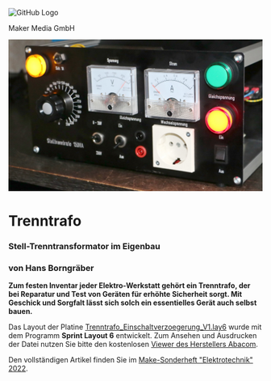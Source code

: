 ![GitHub Logo](http://www.heise.de/make/icons/make_logo.png)

Maker Media GmbH


![Aufmacher](https://github.com/MakeMagazinDE/Trenntrafo/blob/main/aufm_gh.jpg)

# Trenntrafo

### Stell-Trenntransformator im Eigenbau

### von Hans Borngräber

**Zum festen Inventar jeder Elektro-Werkstatt gehört ein Trenntrafo, der bei
Reparatur und Test von Geräten für erhöhte Sicherheit sorgt. Mit Geschick
und Sorgfalt lässt sich solch ein essentielles Gerät auch selbst bauen.**

Das Layout der Platine [Trenntrafo_Einschaltverzoegerung_V1.lay6](https://github.com/MakeMagazinDE/Trenntrafo/blob/main/Trenntrafo_Einschaltverzoegerung_V1.lay6) wurde mit dem Programm **Sprint Layout 6** entwickelt. Zum Ansehen und Ausdrucken der Datei nutzen Sie bitte den kostenlosen [Viewer des Herstellers Abacom](https://www.electronic-software-shop.com/support/kostenlose-datei-viewer/).

Den vollständigen Artikel finden Sie im [Make-Sonderheft "Elektrotechnik" 2022](https://shop.heise.de/bundle-make-sonderheft-2022-elektrotechnik-heft-pdf).
